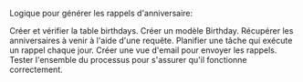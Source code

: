 Logique pour générer les rappels d'anniversaire:

Créer et vérifier la table birthdays.
Créer un modèle Birthday.
Récupérer les anniversaires à venir à l'aide d'une requête.
Planifier une tâche qui exécute un rappel chaque jour.
Créer une vue d'email pour envoyer les rappels.
Tester l'ensemble du processus pour s'assurer qu'il fonctionne correctement.